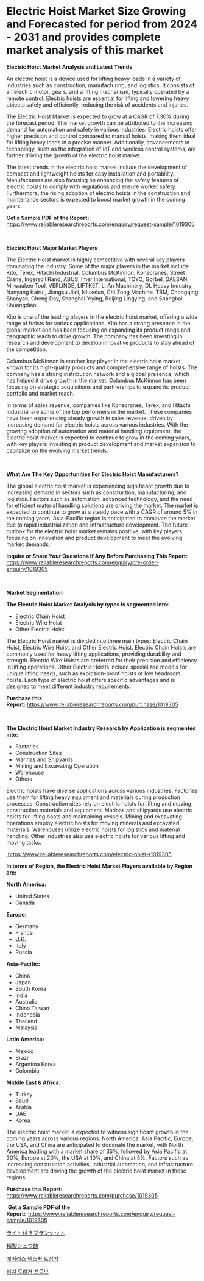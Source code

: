 <p><h1>Electric Hoist Market Size Growing and Forecasted for period from 2024 - 2031 and provides complete market analysis of this market</h1></p><p><strong>Electric Hoist Market Analysis and Latest Trends</strong></p>
<p><p>An electric hoist is a device used for lifting heavy loads in a variety of industries such as construction, manufacturing, and logistics. It consists of an electric motor, gears, and a lifting mechanism, typically operated by a remote control. Electric hoists are essential for lifting and lowering heavy objects safely and efficiently, reducing the risk of accidents and injuries.</p><p>The Electric Hoist Market is expected to grow at a CAGR of 7.30% during the forecast period. The market growth can be attributed to the increasing demand for automation and safety in various industries. Electric hoists offer higher precision and control compared to manual hoists, making them ideal for lifting heavy loads in a precise manner. Additionally, advancements in technology, such as the integration of IoT and wireless control systems, are further driving the growth of the electric hoist market.</p><p>The latest trends in the electric hoist market include the development of compact and lightweight hoists for easy installation and portability. Manufacturers are also focusing on enhancing the safety features of electric hoists to comply with regulations and ensure worker safety. Furthermore, the rising adoption of electric hoists in the construction and maintenance sectors is expected to boost market growth in the coming years.</p></p>
<p><strong>Get a Sample PDF of the Report:&nbsp;</strong> <a href="https://www.reliableresearchreports.com/enquiry/request-sample/1019305">https://www.reliableresearchreports.com/enquiry/request-sample/1019305</a></p>
<p>&nbsp;</p>
<p><strong>Electric Hoist Major Market Players</strong></p>
<p><p>The Electric Hoist market is highly competitive with several key players dominating the industry. Some of the major players in the market include Kito, Terex, Hitachi Industrial, Columbus McKinnon, Konecranes, Street Crane, Ingersoll Rand, ABUS, Imer International, TOYO, Gorbel, DAESAN, Milwaukee Tool, VERLINDE, LIFTKET, Li An Machinery, DL Heavy Industry, Nanyang Kairui, Jiangsu Jiali, Niukelun, Chi Zong Machine, TBM, Chongqing Shanyan, Cheng Day, Shanghai Yiying, Beijing Lingying, and Shanghai Shuangdiao.</p><p>Kito is one of the leading players in the electric hoist market, offering a wide range of hoists for various applications. Kito has a strong presence in the global market and has been focusing on expanding its product range and geographic reach to drive growth. The company has been investing in research and development to develop innovative products to stay ahead of the competition.</p><p>Columbus McKinnon is another key player in the electric hoist market, known for its high-quality products and comprehensive range of hoists. The company has a strong distribution network and a global presence, which has helped it drive growth in the market. Columbus McKinnon has been focusing on strategic acquisitions and partnerships to expand its product portfolio and market reach.</p><p>In terms of sales revenue, companies like Konecranes, Terex, and Hitachi Industrial are some of the top performers in the market. These companies have been experiencing steady growth in sales revenue, driven by increasing demand for electric hoists across various industries. With the growing adoption of automation and material handling equipment, the electric hoist market is expected to continue to grow in the coming years, with key players investing in product development and market expansion to capitalize on the evolving market trends.</p></p>
<p>&nbsp;</p>
<p><strong>What Are The Key Opportunities For Electric Hoist Manufacturers?</strong></p>
<p><p>The global electric hoist market is experiencing significant growth due to increasing demand in sectors such as construction, manufacturing, and logistics. Factors such as automation, advanced technology, and the need for efficient material handling solutions are driving the market. The market is expected to continue to grow at a steady pace with a CAGR of around 5% in the coming years. Asia-Pacific region is anticipated to dominate the market due to rapid industrialization and infrastructure development. The future outlook for the electric hoist market remains positive, with key players focusing on innovation and product development to meet the evolving market demands.</p></p>
<p><strong>Inquire or Share Your Questions If Any Before Purchasing This Report:</strong> <a href="https://www.reliableresearchreports.com/enquiry/pre-order-enquiry/1019305">https://www.reliableresearchreports.com/enquiry/pre-order-enquiry/1019305</a></p>
<p>&nbsp;</p>
<p><strong>Market Segmentation</strong></p>
<p><strong>The Electric Hoist Market Analysis by types is segmented into:</strong></p>
<p><ul><li>Electric Chain Hoist</li><li>Electric Wire Hoist</li><li>Other Electric Hoist</li></ul></p>
<p><p>The Electric Hoist market is divided into three main types: Electric Chain Hoist, Electric Wire Hoist, and Other Electric Hoist. Electric Chain Hoists are commonly used for heavy lifting applications, providing durability and strength. Electric Wire Hoists are preferred for their precision and efficiency in lifting operations. Other Electric Hoists include specialized models for unique lifting needs, such as explosion-proof hoists or low headroom hoists. Each type of electric hoist offers specific advantages and is designed to meet different industry requirements.</p></p>
<p><strong>Purchase this Report:&nbsp;</strong><a href="https://www.reliableresearchreports.com/purchase/1019305">https://www.reliableresearchreports.com/purchase/1019305</a></p>
<p>&nbsp;</p>
<p><strong>The Electric Hoist Market Industry Research by Application is segmented into:</strong></p>
<p><ul><li>Factories</li><li>Construction Sites</li><li>Marinas and Shipyards</li><li>Mining and Excavating Operation</li><li>Warehouse</li><li>Others</li></ul></p>
<p><p>Electric hoists have diverse applications across various industries. Factories use them for lifting heavy equipment and materials during production processes. Construction sites rely on electric hoists for lifting and moving construction materials and equipment. Marinas and shipyards use electric hoists for lifting boats and maintaining vessels. Mining and excavating operations employ electric hoists for moving minerals and excavated materials. Warehouses utilize electric hoists for logistics and material handling. Other industries also use electric hoists for various lifting and moving tasks.</p></p>
<p><a href="https://www.reliableresearchreports.com/electric-hoist-r1019305">&nbsp;https://www.reliableresearchreports.com/electric-hoist-r1019305</a></p>
<p><strong>In terms of Region, the Electric Hoist Market Players available by Region are:</strong></p>
<p>
    <p> <strong> North America: </strong>
        <ul>
            <li>United States</li>
            <li>Canada</li>
        </ul>
        </p> 
    <p> <strong> Europe: </strong>
        <ul>
            <li>Germany</li>
            <li>France</li>
            <li>U.K.</li>
            <li>Italy</li>
            <li>Russia</li>
        </ul>
        </p> 
    <p> <strong> Asia-Pacific: </strong>
        <ul>
            <li>China</li>
            <li>Japan</li>
            <li>South Korea</li>
            <li>India</li>
            <li>Australia</li>
            <li>China Taiwan</li>
            <li>Indonesia</li>
            <li>Thailand</li>
            <li>Malaysia</li>
        </ul>
        </p> 
    <p> <strong> Latin America: </strong>
        <ul>
            <li>Mexico</li>
            <li>Brazil</li>
            <li>Argentina Korea</li>
            <li>Colombia</li>
        </ul>
        </p> 
    <p> <strong> Middle East & Africa: </strong>
        <ul>
            <li>Turkey</li>
            <li>Saudi</li>
            <li>Arabia</li>
            <li>UAE</li>
            <li>Korea</li>
        </ul>
    </p>
    </p>
<p><p>The electric hoist market is expected to witness significant growth in the coming years across various regions. North America, Asia Pacific, Europe, the USA, and China are anticipated to dominate the market, with North America leading with a market share of 35%, followed by Asia Pacific at 30%, Europe at 20%, the USA at 10%, and China at 5%. Factors such as increasing construction activities, industrial automation, and infrastructure development are driving the growth of the electric hoist market in these regions.</p></p>
<p><strong>Purchase this Report: </strong><a href="https://www.reliableresearchreports.com/purchase/1019305">https://www.reliableresearchreports.com/purchase/1019305</a></p>
<p>&nbsp;<strong>Get a Sample PDF of the Report:&nbsp;&nbsp;</strong><a href="https://www.reliableresearchreports.com/enquiry/request-sample/1019305">https://www.reliableresearchreports.com/enquiry/request-sample/1019305</a></p>
<p><strong></strong></p>
<p><p><a href="https://medium.com/@boydsmitham37/%E3%83%A9%E3%82%A4%E3%83%88%E4%BB%98%E3%81%8D%E3%83%96%E3%83%A9%E3%83%B3%E3%82%B1%E3%83%83%E3%83%88%E5%B8%82%E5%A0%B4%E3%81%AE%E5%88%86%E6%9E%90-%E3%82%B0%E3%83%AD%E3%83%BC%E3%83%90%E3%83%AB%E7%94%A3%E6%A5%AD%E3%81%AE%E8%A6%8B%E9%80%9A%E3%81%97%E3%81%A8%E4%BA%88%E6%B8%AC-2024%E5%B9%B4%E3%81%8B%E3%82%892031%E5%B9%B4-365d4bd97543">ライト付きブランケット</a></p><p><a href="https://medium.com/@larrycruz525/%E6%B4%97%E7%B7%B4%E3%81%95%E3%82%8C%E3%81%9F%E8%8D%89%E9%85%B8%E5%B8%82%E5%A0%B4%E3%81%AE%E3%82%B7%E3%82%A7%E3%82%A2%E3%81%AE%E9%80%B2%E5%8C%96%E3%81%A8%E5%B8%82%E5%A0%B4%E6%88%90%E9%95%B7%E3%81%AE%E3%83%88%E3%83%AC%E3%83%B3%E3%83%89-2024%E5%B9%B4-2031%E5%B9%B4-892821ba6607">精製シュウ酸</a></p><p><a href="https://medium.com/@briaabshire/%EB%B9%84%EC%97%90%EC%96%B4%EB%A6%AC%EC%8A%A4-%ED%85%8D%EC%8A%A4%EC%B2%98-%EC%8A%A4%ED%94%84%EB%A0%88%EC%9D%B4%EC%96%B4-%EC%8B%9C%EC%9E%A5-%EC%A7%80%ED%91%9C-%ED%95%B4%EC%84%9D-%EC%8B%9C%EC%9E%A5-%EC%A0%90%EC%9C%A0%EC%9C%A8-%ED%8A%B8%EB%A0%8C%EB%93%9C-%EB%B0%8F-%EC%84%B1%EC%9E%A5-%ED%8C%A8%ED%84%B4-685c045ae0bb">에어리스 텍스처 도장기</a></p><p><a href="https://medium.com/@sweetums856856/%ED%84%B0%EC%B9%98-%ED%8A%B8%EB%A6%AC%EA%B1%B0-%ED%94%84%EB%A1%9C%EB%B8%8C-%EC%8B%9C%EC%9E%A5-%EA%B7%9C%EB%AA%A8-cagr-%ED%8A%B8%EB%A0%8C%EB%93%9C-2024-2030-868ecee58137">터치 트리거 프로브</a></p></p>